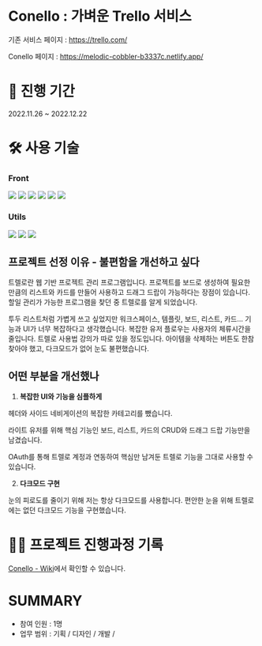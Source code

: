 # Conello : 가벼운 Trello 서비스

기존 서비스 페이지 : https://trello.com/

Conello 페이지 : https://melodic-cobbler-b3337c.netlify.app/

# 📆 진행 기간

2022.11.26 ~ 2022.12.22

# 🛠 사용 기술

### Front

<p>
  <img src="https://img.shields.io/badge/HTML5-E34F26?style=for-the-badge&logo=html5&logoColor=white"/>
  <img src="https://img.shields.io/badge/postCSS-06B6D4?style=for-the-badge&logo=postcss&logoColor=white"/>
  <img src="https://img.shields.io/badge/css modules-000000?style=for-the-badge&logo=css modules&logoColor=white"/>
  <img src="https://img.shields.io/badge/JavaScript-F7DF1E?style=for-the-badge&logo=JavaScript&logoColor=white"/>
  <img src="https://img.shields.io/badge/React-61DAFB?style=for-the-badge&logo=React&logoColor=white"/>
  <img src="https://img.shields.io/badge/Recoil-121212?style=for-the-badge&logo=Recoil&logoColor=white"/>
  
</p>

### Utils

<p>
  <img src="https://img.shields.io/badge/Figma-F24E1E?style=for-the-badge&logo=Figma&logoColor=white"/>
  <img src="https://img.shields.io/badge/Notion-000000?style=for-the-badge&logo=Notion&logoColor=white"/>
  <img src="https://img.shields.io/badge/Git-F05032?style=for-the-badge&logo=Git&logoColor=white"/>
</p>

## 프로젝트 선정 이유 - 불편함을 개선하고 싶다

트렐로란 웹 기반 프로젝트 관리 프로그램입니다. 프로젝트를 보드로 생성하여 필요한 만큼의 리스트와 카드를 만들어 사용하고 드래그 드랍이 가능하다는 장점이 있습니다. 할일 관리가 가능한 프로그램을 찾던 중 트렐로를 알게 되었습니다.

투두 리스트처럼 가볍게 쓰고 싶었지만 워크스페이스, 템플릿, 보드, 리스트, 카드… 기능과 UI가 너무 복잡하다고 생각했습니다. 복잡한 유저 플로우는 사용자의 체류시간을 줄입니다. 트렐로 사용법 강의가 따로 있을 정도입니다. 아이템을 삭제하는 버튼도 한참 찾아야 했고, 다크모드가 없어 눈도 불편했습니다.

## 어떤 부분을 개선했나

1. **복잡한 UI와 기능을 심플하게**

헤더와 사이드 네비게이션의 복잡한 카테고리를 뺐습니다.

라이트 유저를 위해 핵심 기능인 보드, 리스트, 카드의 CRUD와 드래그 드랍 기능만을 남겼습니다.

OAuth를 통해 트렐로 계정과 연동하여 핵심만 남겨둔 트렐로 기능을 그대로 사용할 수 있습니다.

2. **다크모드 구현**

눈의 피로도를 줄이기 위해 저는 항상 다크모드를 사용합니다. 편안한 눈을 위해 트렐로에는 없던 다크모드 기능을 구현했습니다.

# ✍🏻 프로젝트 진행과정 기록

[Conello - Wiki](https://github.com/Han-s-Projects/Conello/wiki)에서 확인할 수 있습니다.

# SUMMARY

- 참여 인원 : 1명
- 업무 범위 : 기획 / 디자인 / 개발 / 

